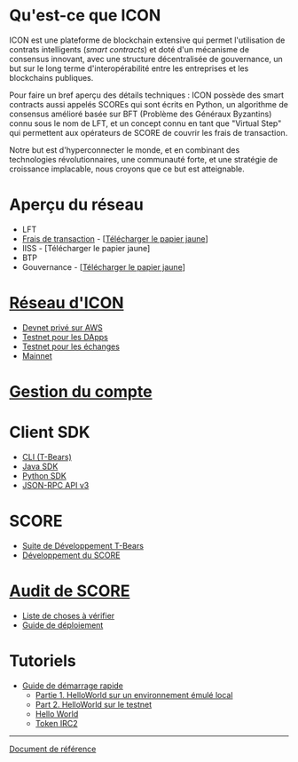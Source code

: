 # Qu'est-ce que ICON

ICON est une plateforme de blockchain extensive qui permet l'utilisation de contrats intelligents (*smart contracts*) et doté d'un mécanisme de consensus innovant, avec une structure décentralisée de gouvernance, un but sur le long terme d'interopérabilité entre les entreprises et les blockchains publiques.

Pour faire un bref aperçu des détails techniques : ICON possède des smart contracts aussi appelés SCOREs qui sont écrits en Python, un algorithme de consensus amélioré basée sur BFT (Problème des Généraux Byzantins) connu sous le nom de LFT, et un concept connu en tant que "Virtual Step" qui permettent aux opérateurs de SCORE de couvrir les frais de transaction.

Notre but est d'hyperconnecter le monde, et en combinant des technologies révolutionnaires, une communauté forte, et une stratégie de croissance implacable, nous croyons que ce but est atteignable.

# Aperçu du réseau
  - LFT
  - [Frais de transaction](/docs/step-fr.md) - \[[Télécharger le papier jaune](https://icon.foundation/resources/file/ICON_Yellowpaper_Transactionfee_EN_V1.0.pdf)\]
  - IISS - \[Télécharger le papier jaune\]
  - BTP
  - Gouvernance - \[[Télécharger le papier jaune](https://icon.foundation/resources/file/ICON_Yellowpaper_ICONstitution_and_Governance_EN_V1.0.pdf)\]

# [Réseau d'ICON](/docs/icon_network-fr.md)
  - [Devnet privé sur AWS](/docs/icon_network-fr.md#private-devnet-on-aws)
  - [Testnet pour les DApps](/docs/icon_network-fr.md#testnet-for-dapps)
  - [Testnet pour les échanges](/docs/icon_network-fr.md#testnet-for-exchanges)
  - [Mainnet](/docs/icon_network-fr.md#mainnet)

# [Gestion du compte](/docs/wallet-fr.md)

# Client SDK
  - [CLI (T-Bears)](/docs/tbears_cli-fr.md)
  - [Java SDK](https://github.com/icon-project/icon-sdk-java/blob/master/quickstart/README.md)
  - [Python SDK](https://github.com/icon-project/icon-sdk-python/blob/master/README.md)
  - [JSON-RPC API v3](https://github.com/icon-project/icon-rpc-server/blob/master/docs/icon-json-rpc-v3.md)

# SCORE
  - [Suite de Développement T-Bears](https://github.com/icon-project/t-bears/blob/master/README.md)
  - [Développement du SCORE](https://github.com/icon-project/icon-service/blob/master/docs/dapp_guide.md)

# [Audit de SCORE](/docs/score_audit-fr.md)
  - [Liste de choses à vérifier](/docs/audit_checklist-fr.md)
  - [Guide de déploiement](/docs/score_deploy_guide-fr.md)

# Tutoriels
  - [Guide de démarrage rapide](/docs/quickstart-fr.md)
    - [Partie 1. HelloWorld sur un environnement émulé local](/docs/quickstart_p1-fr.md)
    - [Part 2. HelloWorld sur le testnet](/docs/quickstart_p2-fr.md)
    - [Hello World](https://github.com/icon-project/samples/blob/master/hello_world/README.md)
    - [Token IRC2](https://github.com/sink772/IRC2-token-standard)

---
[Document de référence](https://github.com/icon-project/icon-project.github.io/tree/f615ff6f6387e9605a8d12958dbc17117903e8e9)
